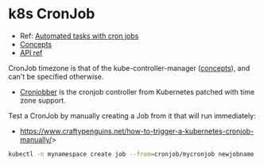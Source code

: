 # k8s CronJob

* Ref: [Automated tasks with cron jobs](https://kubernetes.io/docs/tasks/job/automated-tasks-with-cron-jobs/)
* [Concepts](https://kubernetes.io/docs/concepts/workloads/controllers/cron-jobs/)
* [API ref](https://kubernetes.io/docs/reference/generated/kubernetes-api/v1.18/#cronjob-v1beta1-batch)

CronJob timezone is that of the kube-controller-manager ([concepts](https://kubernetes.io/docs/concepts/workloads/controllers/cron-jobs/)), and can't be specified otherwise.
* [Cronjobber](https://github.com/hiddeco/cronjobber) is the cronjob controller from Kubernetes patched with time zone support.

Test a CronJob by manually creating a Job from it that will run immediately:
* <https://www.craftypenguins.net/how-to-trigger-a-kubernetes-cronjob-manually/>>

```bash
kubectl -n mynamespace create job --from=cronjob/mycronjob newjobname
```